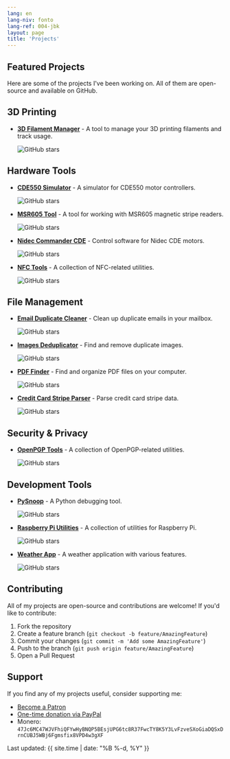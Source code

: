 ```yaml
---
lang: en
lang-niv: fonto
lang-ref: 004-jbk
layout: page
title: 'Projects'
---
```


## Featured Projects

Here are some of the projects I've been working on. All of them are open-source and available on GitHub.

## 3D Printing

- [**3D Filament Manager**](https://github.com/Nsfr750/3D_Filament_Manager) - A tool to manage your 3D printing filaments and track usage.
  
  ![GitHub stars](https://img.shields.io/github/stars/Nsfr750/3D_Filament_Manager?style=social)

## Hardware Tools

- [**CDE550 Simulator**](https://github.com/Nsfr750/CDE550-sim) - A simulator for CDE550 motor controllers.
  
  ![GitHub stars](https://img.shields.io/github/stars/Nsfr750/CDE550-sim?style=social)

- [**MSR605 Tool**](https://github.com/Nsfr750/MSR605) - A tool for working with MSR605 magnetic stripe readers.
  
  ![GitHub stars](https://img.shields.io/github/stars/Nsfr750/MSR605?style=social)

- [**Nidec Commander CDE**](https://github.com/Nsfr750/Nidec_CommanderCDE) - Control software for Nidec CDE motors.
  
  ![GitHub stars](https://img.shields.io/github/stars/Nsfr750/Nidec_CommanderCDE?style=social)

- [**NFC Tools**](https://github.com/Nsfr750/NFC) - A collection of NFC-related utilities.
  
  ![GitHub stars](https://img.shields.io/github/stars/Nsfr750/NFC?style=social)

## File Management

- [**Email Duplicate Cleaner**](https://github.com/Nsfr750/EmailDuplicateCleaner) - Clean up duplicate emails in your mailbox.
  
  ![GitHub stars](https://img.shields.io/github/stars/Nsfr750/EmailDuplicateCleaner?style=social)

- [**Images Deduplicator**](https://github.com/Nsfr750/Images-Deduplicator) - Find and remove duplicate images.
  
  ![GitHub stars](https://img.shields.io/github/stars/Nsfr750/Images-Deduplicator?style=social)

- [**PDF Finder**](https://github.com/Nsfr750/PDF_Finder) - Find and organize PDF files on your computer.
  
  ![GitHub stars](https://img.shields.io/github/stars/Nsfr750/PDF_Finder?style=social)

- [**Credit Card Stripe Parser**](https://github.com/Nsfr750/credit_card_stripe_parser) - Parse credit card stripe data.
  
  ![GitHub stars](https://img.shields.io/github/stars/Nsfr750/credit_card_stripe_parser?style=social)

## Security & Privacy

- [**OpenPGP Tools**](https://github.com/Nsfr750/OpenPGP) - A collection of OpenPGP-related utilities.
  
  ![GitHub stars](https://img.shields.io/github/stars/Nsfr750/OpenPGP?style=social)

## Development Tools

- [**PySnoop**](https://github.com/Nsfr750/PySnoop) - A Python debugging tool.
  
  ![GitHub stars](https://img.shields.io/github/stars/Nsfr750/PySnoop?style=social)

- [**Raspberry Pi Utilities**](https://github.com/Nsfr750/raspy_utility) - A collection of utilities for Raspberry Pi.
  
  ![GitHub stars](https://img.shields.io/github/stars/Nsfr750/raspy_utility?style=social)

- [**Weather App**](https://github.com/Nsfr750/weather) - A weather application with various features.
  
  ![GitHub stars](https://img.shields.io/github/stars/Nsfr750/weather?style=social)

## Contributing

All of my projects are open-source and contributions are welcome! If you'd like to contribute:

1. Fork the repository
2. Create a feature branch (`git checkout -b feature/AmazingFeature`)
3. Commit your changes (`git commit -m 'Add some AmazingFeature'`)
4. Push to the branch (`git push origin feature/AmazingFeature`)
5. Open a Pull Request

## Support

If you find any of my projects useful, consider supporting me:

- [Become a Patron](https://www.patreon.com/Nsfr750)
- [One-time donation via PayPal](https://paypal.me/3dmega)
- Monero: `47Jc6MC47WJVFhiQFYwHyBNQP5BEsjUPG6tc8R37FwcTY8K5Y3LvFzveSXoGiaDQSxDrnCUBJ5WBj6Fgmsfix8VPD4w3gXF`

Last updated: {{ site.time | date: "%B %-d, %Y" }}
